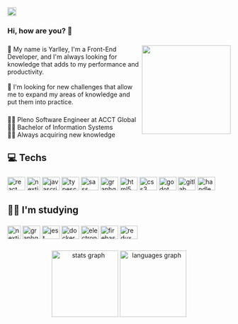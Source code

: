 <div align="left">
  <a href="https://www.linkedin.com/in/yarlleysilva/" target="_blank">
    <img src="https://img.shields.io/static/v1?message=LinkedIn&logo=linkedin&label=&color=0077B5&logoColor=white&labelColor=&style=for-the-badge" height="20" alt="linkedin logo"  />
  </a>
</div>

###
<h3 align="left">Hi, how are you? 👋</h3>

###
<img align="right" height="200" src="https://user-images.githubusercontent.com/43525243/173689013-bbaabf71-4154-4381-9554-44ddf90a9516.png"  />

###
<p align="left">💬 My name is Yarlley, I'm a Front-End Developer, and I'm always looking for knowledge that adds to my performance and productivity.<br><br>💬 I'm looking for new challenges that allow me to expand my areas of knowledge and put them into practice.</p>

###
<p align="left">👨‍💻 Pleno Software Engineer at ACCT Global<br>👨‍🎓 Bachelor of Information Systems<br>👨‍💻 Always acquiring new knowledge<br></p>

###
<h2 align="left">💻 Techs</h2>

###
<div align="left">
  <img src="https://cdn.jsdelivr.net/gh/devicons/devicon/icons/react/react-original.svg" height="30" width="40" alt="react logo"  />
  <img src="https://www.rlogical.com/wp-content/uploads/2021/08/Rlogical-Blog-Images-thumbnail.png" height="30" width="30" alt="nextjs logo"  />
  <img src="https://cdn.jsdelivr.net/gh/devicons/devicon/icons/javascript/javascript-original.svg" height="30" width="40" alt="javascript logo"  />
  <img src="https://cdn.jsdelivr.net/gh/devicons/devicon/icons/typescript/typescript-original.svg" height="30" width="40" alt="typescript logo"  />
  <img src="https://cdn.jsdelivr.net/gh/devicons/devicon/icons/sass/sass-original.svg" height="30" width="40" alt="sass logo"  />
  <img src="https://cdn.jsdelivr.net/gh/devicons/devicon/icons/graphql/graphql-plain.svg" height="30" width="40" alt="graphql logo"  />
  <img src="https://cdn.jsdelivr.net/gh/devicons/devicon/icons/html5/html5-original.svg" height="30" width="40" alt="html5 logo"  />
  <img src="https://cdn.jsdelivr.net/gh/devicons/devicon/icons/css3/css3-original.svg" height="30" width="40" alt="css3 logo"  />
  <img src="https://cdn.jsdelivr.net/gh/devicons/devicon/icons/godot/godot-original.svg" height="30" width="40" alt="godot logo"  />
  <img src="https://cdn.jsdelivr.net/gh/devicons/devicon/icons/gitlab/gitlab-original.svg" height="30" width="40" alt="gitlab logo"  />
  <img src="https://cdn.jsdelivr.net/gh/devicons/devicon/icons/handlebars/handlebars-original.svg" height="30" width="40" alt="handlebars logo"  />
</div>

###
<h2 align="left">👨‍💻 I'm studying</h2>

###
<div align="left">
  <img src="https://www.rlogical.com/wp-content/uploads/2021/08/Rlogical-Blog-Images-thumbnail.png" height="30" width="30" alt="nextjs logo"  />
  <img src="https://cdn.jsdelivr.net/gh/devicons/devicon/icons/graphql/graphql-plain.svg" height="30" width="40" alt="graphql logo"  />
  <img src="https://cdn.jsdelivr.net/gh/devicons/devicon/icons/jest/jest-plain.svg" height="30" width="40" alt="jest logo"  />
  <img src="https://cdn.jsdelivr.net/gh/devicons/devicon/icons/docker/docker-original.svg" height="30" width="40" alt="docker logo"  />
  <img src="https://cdn.jsdelivr.net/gh/devicons/devicon/icons/electron/electron-original.svg" height="30" width="40" alt="electron logo"  />
  <img src="https://cdn.jsdelivr.net/gh/devicons/devicon/icons/firebase/firebase-plain.svg" height="30" width="40" alt="firebase logo"  />
  <img src="https://cdn.jsdelivr.net/gh/devicons/devicon/icons/redux/redux-original.svg" height="30" width="40" alt="redux logo"  />
</div>

###
<div align="center">
  <img src="https://github-readme-stats.vercel.app/api?hide_title=false&hide_rank=false&show_icons=true&include_all_commits=true&count_private=true&disable_animations=false&theme=dracula&locale=pt-br&hide_border=false&username=YarlleySilva" height="150" alt="stats graph"  />
  <img src="https://github-readme-stats.vercel.app/api/top-langs?locale=pt-br&hide_title=false&layout=compact&card_width=320&langs_count=5&theme=dracula&hide_border=false&username=YarlleySilva" height="150" alt="languages graph"  />
</div>
